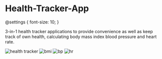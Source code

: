 # Health-Tracker-App
@settings {
  font-size: 10;
}

3-in-1 health tracker applications to provide convenience as well as keep track of own health, calculating body mass index blood pressure and heart rate.

![health tracker](https://user-images.githubusercontent.com/48885389/107739187-499a0880-6d43-11eb-834c-4a0556aa6c06.png)
![bmi](https://user-images.githubusercontent.com/48885389/107739191-4c94f900-6d43-11eb-9564-592a7c5c4b57.png)
![bp](https://user-images.githubusercontent.com/48885389/107739198-4f8fe980-6d43-11eb-9b12-3d74b7b64487.png)
![hr](https://user-images.githubusercontent.com/48885389/107739205-528ada00-6d43-11eb-84b8-e6b07da111be.png)
